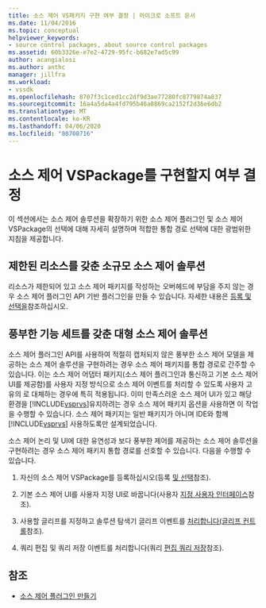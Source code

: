 ```yaml
---
title: 소스 제어 VS패키지 구현 여부 결정 | 마이크로 소프트 문서
ms.date: 11/04/2016
ms.topic: conceptual
helpviewer_keywords:
- source control packages, about source control packages
ms.assetid: 60b3326e-e7e2-4729-95fc-b682e7ad5c99
author: acangialosi
ms.author: anthc
manager: jillfra
ms.workload:
- vssdk
ms.openlocfilehash: 8707f3c1ced1cc2df9d3ae77280fc8779874a837
ms.sourcegitcommit: 16a4a5da4a4fd795b46a0869ca2152f2d36e6db2
ms.translationtype: MT
ms.contentlocale: ko-KR
ms.lasthandoff: 04/06/2020
ms.locfileid: "80708716"
---
```

# <a name="determine-whether-to-implement-a-source-control-vspackage"></a>소스 제어 VSPackage를 구현할지 여부 결정
이 섹션에서는 소스 제어 솔루션을 확장하기 위한 소스 제어 플러그인 및 소스 제어 VSPackage의 선택에 대해 자세히 설명하며 적합한 통합 경로 선택에 대한 광범위한 지침을 제공합니다.

## <a name="small-source-control-solution-with-limited-resources"></a>제한된 리소스를 갖춘 소규모 소스 제어 솔루션
 리소스가 제한되어 있고 소스 제어 패키지를 작성하는 오버헤드에 부담을 주지 않는 경우 소스 제어 플러그인 API 기반 플러그인을 만들 수 있습니다. 자세한 내용은 [등록 및 선택을](../../extensibility/internals/registration-and-selection-source-control-vspackage.md)참조하십시오.

## <a name="large-source-control-solution-with-a-rich-feature-set"></a>풍부한 기능 세트를 갖춘 대형 소스 제어 솔루션
 소스 제어 플러그인 API를 사용하여 적절히 캡처되지 않은 풍부한 소스 제어 모델을 제공하는 소스 제어 솔루션을 구현하려는 경우 소스 제어 패키지를 통합 경로로 간주할 수 있습니다. 이는 소스 제어 어댑터 패키지(소스 제어 플러그인과 통신하고 기본 소스 제어 UI를 제공함)를 사용자 지정 방식으로 소스 제어 이벤트를 처리할 수 있도록 사용자 고유의 로 대체하는 경우에 특히 적용됩니다. 이미 만족스러운 소스 제어 UI가 있고 해당 환경을 [!INCLUDE[vsprvs](../../code-quality/includes/vsprvs_md.md)]유지하려는 경우 소스 제어 패키지 옵션을 사용하면 이 작업을 수행할 수 있습니다. 소스 제어 패키지는 일반 패키지가 아니며 IDE와 함께 [!INCLUDE[vsprvs](../../code-quality/includes/vsprvs_md.md)] 사용하도록만 설계되었습니다.

 소스 제어 논리 및 UI에 대한 유연성과 보다 풍부한 제어를 제공하는 소스 제어 솔루션을 구현하려는 경우 소스 제어 패키지 통합 경로를 선호할 수 있습니다. 다음을 수행할 수 있습니다.

1. 자신의 소스 제어 VSPackage를 등록하십시오(등록 [및 선택](../../extensibility/internals/registration-and-selection-source-control-vspackage.md)참조).

2. 기본 소스 제어 UI를 사용자 지정 UI로 바꿉니다(사용자 [지정 사용자 인터페이스](../../extensibility/internals/custom-user-interface-source-control-vspackage.md)참조).

3. 사용할 글리프를 지정하고 솔루션 탐색기 글리프 이벤트를 [처리합니다(글리프 컨트롤](../../extensibility/internals/glyph-control-source-control-vspackage.md)참조).

4. 쿼리 편집 및 쿼리 저장 이벤트를 처리합니다(쿼리 [편집 쿼리 저장](../../extensibility/internals/query-edit-query-save-source-control-vspackage.md)참조).

## <a name="see-also"></a>참조
- [소스 제어 플러그인 만들기](../../extensibility/internals/creating-a-source-control-plug-in.md)
